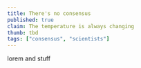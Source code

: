 ```yaml
---
title: There's no consensus
published: true
claim: The temperature is always changing
thumb: tbd
tags: ["consensus", "scientists"]
---
```

lorem and stuff

